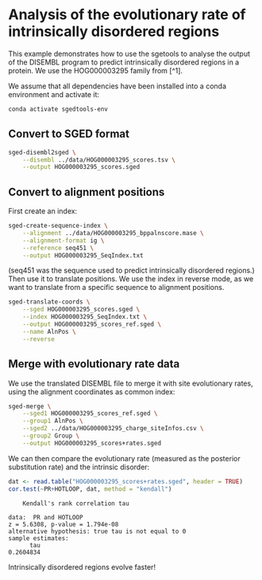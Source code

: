 # Analysis of the evolutionary rate of intrinsically disordered regions

This example demonstrates how to use the sgetools to analyse the output of the DISEMBL program to predict intrinsically disordered regions in a protein.
We use the HOG000003295 family from [^1].

We assume that all dependencies have been installed into a conda environment and activate it:

```bash
conda activate sgedtools-env
```

## Convert to SGED format

```bash
sged-disembl2sged \
    --disembl ../data/HOG000003295_scores.tsv \
    --output HOG000003295_scores.sged
```

## Convert to alignment positions

First create an index:

```bash
sged-create-sequence-index \
    --alignment ../data/HOG000003295_bppalnscore.mase \
    --alignment-format ig \
    --reference seq451 \
    --output HOG000003295_SeqIndex.txt
```
(seq451 was the sequence used to predict intrinsically disordered regions.)
Then use it to translate positions. We use the index in reverse mode, as we want to translate from a specific sequence to alignment positions.

```bash
sged-translate-coords \
    --sged HOG000003295_scores.sged \
    --index HOG000003295_SeqIndex.txt \
    --output HOG000003295_scores_ref.sged \
    --name AlnPos \
    --reverse
```

## Merge with evolutionary rate data

We use the translated DISEMBL file to merge it with site evolutionary rates, using the alignment coordinates as common index:

```bash
sged-merge \
    --sged1 HOG000003295_scores_ref.sged \
    --group1 AlnPos \
    --sged2 ../data/HOG000003295_charge_siteInfos.csv \
    --group2 Group \
    --output HOG000003295_scores+rates.sged
```

We can then compare the evolutionary rate (measured as the posterior substitution rate) and the intrinsic disorder:

```r
dat <- read.table("HOG000003295_scores+rates.sged", header = TRUE)
cor.test(~PR+HOTLOOP, dat, method = "kendall")
```

```
	Kendall's rank correlation tau

data:  PR and HOTLOOP
z = 5.6308, p-value = 1.794e-08
alternative hypothesis: true tau is not equal to 0
sample estimates:
      tau 
0.2604834 
```

Intrinsically disordered regions evolve faster!

